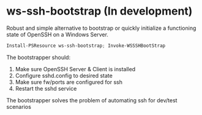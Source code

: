 # ws-ssh-bootstrap (In development)

Robust and simple alternative to bootstrap or quickly initialize a functioning state of OpenSSH on a Windows Server.

```powershell
Install-PSResource ws-ssh-bootstrap; Invoke-WSSSHBootStrap
``` 

The bootstrapper should:

1. Make sure OpenSSH Server & Client is installed
1. Configure sshd.config to desired state
1. Make sure fw/ports are configured for ssh
1. Restart the sshd service

The bootstrapper solves the problem of automating ssh for dev/test scenarios 